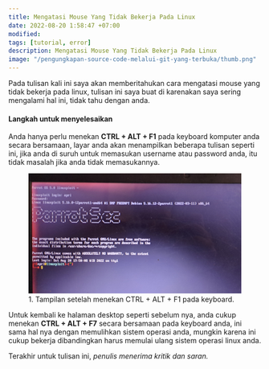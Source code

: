 ```yaml
---
title: Mengatasi Mouse Yang Tidak Bekerja Pada Linux
date: 2022-08-20 1:58:47 +07:00
modified:
tags: [tutorial, error]
description: Mengatasi Mouse Yang Tidak Bekerja Pada Linux
image: "/pengungkapan-source-code-melalui-git-yang-terbuka/thumb.png"
---
```


Pada tulisan kali ini saya akan memberitahukan cara mengatasi mouse yang tidak bekerja pada linux, tulisan ini saya buat di karenakan saya sering mengalami hal ini, tidak tahu dengan anda.

#### Langkah untuk menyelesaikan
Anda hanya perlu menekan **CTRL + ALT + F1** pada keyboard komputer anda secara bersamaan, layar anda akan menampilkan beberapa tulisan seperti ini, jika anda di suruh untuk memasukan username atau password anda, itu tidak masalah jika anda tidak memasukannya.


<figure>
<img src="https://raw.githubusercontent.com/africode7/rtd/master/_posts/mengatasi-mouse-yang-tidak-bekerja-pada-linux/1.jpg" alt="1. Tampilan CTRL + ALT + F1">
<figcaption>1. Tampilan setelah menekan CTRL + ALT + F1 pada keyboard.</figcaption>
</figure>


Untuk kembali ke halaman desktop seperti sebelum nya, anda cukup menekan **CTRL + ALT + F7** secara bersamaan pada keyboard anda, ini sama hal nya dengan memulihkan sistem operasi anda, mungkin karena ini cukup bekerja dibandingkan harus memulai ulang sistem operasi linux anda.

Terakhir untuk tulisan ini, _penulis menerima kritik dan saran._

